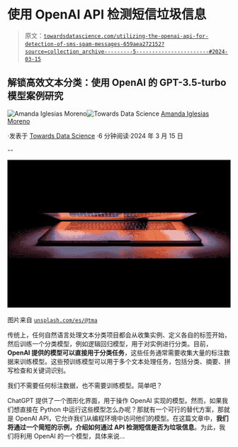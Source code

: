 # 使用 OpenAI API 检测短信垃圾信息

> 原文：[`towardsdatascience.com/utilizing-the-openai-api-for-detection-of-sms-spam-messages-659aea272152?source=collection_archive---------5-----------------------#2024-03-15`](https://towardsdatascience.com/utilizing-the-openai-api-for-detection-of-sms-spam-messages-659aea272152?source=collection_archive---------5-----------------------#2024-03-15)

## 解锁高效文本分类：使用 OpenAI 的 GPT-3.5-turbo 模型案例研究

[](https://amandaiglesiasmoreno.medium.com/?source=post_page---byline--659aea272152--------------------------------)![Amanda Iglesias Moreno](https://amandaiglesiasmoreno.medium.com/?source=post_page---byline--659aea272152--------------------------------)[](https://towardsdatascience.com/?source=post_page---byline--659aea272152--------------------------------)![Towards Data Science](https://towardsdatascience.com/?source=post_page---byline--659aea272152--------------------------------) [Amanda Iglesias Moreno](https://amandaiglesiasmoreno.medium.com/?source=post_page---byline--659aea272152--------------------------------)

·发表于 [Towards Data Science](https://towardsdatascience.com/?source=post_page---byline--659aea272152--------------------------------) ·6 分钟阅读·2024 年 3 月 15 日

--

![](img/58c04d156201c9ba8045d9e596a5fb3a.png)

图片来自 [`unsplash.com/es/@tma`](https://unsplash.com/es/@tma)

传统上，任何自然语言处理文本分类项目都会从收集实例、定义各自的标签开始，然后训练一个分类模型，例如逻辑回归模型，用于对实例进行分类。目前，**OpenAI 提供的模型可以直接用于分类任务**，这些任务通常需要收集大量的标注数据来训练模型。这些预训练模型可以用于多个文本处理任务，包括分类、摘要、拼写检查和关键词识别。

我们不需要任何标注数据，也不需要训练模型。简单吧？

ChatGPT 提供了一个图形化界面，用于操作 OpenAI 实现的模型。然而，如果我们想直接在 Python 中运行这些模型怎么办呢？那就有一个可行的替代方案，那就是 OpenAI API，它允许我们从编程环境中访问他们的模型。在这篇文章中，**我们将通过一个简短的示例，介绍如何通过 API 检测短信是否为垃圾信息**。为此，我们将利用 OpenAI 的一个模型，具体来说…
